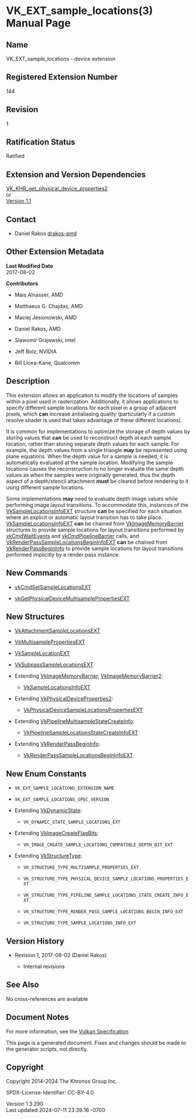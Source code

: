 # VK_EXT_sample_locations(3) Manual Page

## Name

VK_EXT_sample_locations - device extension



## <a href="#_registered_extension_number" class="anchor"></a>Registered Extension Number

144

## <a href="#_revision" class="anchor"></a>Revision

1

## <a href="#_ratification_status" class="anchor"></a>Ratification Status

Ratified

## <a href="#_extension_and_version_dependencies" class="anchor"></a>Extension and Version Dependencies

[VK_KHR_get_physical_device_properties2](https://registry.khronos.org/vulkan/specs/1.3-extensions/man/html/VK_KHR_get_physical_device_properties2.html)  
or  
[Version 1.1](#versions-1.1)  

## <a href="#_contact" class="anchor"></a>Contact

- Daniel Rakos <a
  href="https://github.com/KhronosGroup/Vulkan-Docs/issues/new?body=%5BVK_EXT_sample_locations%5D%20@drakos-amd%0A*Here%20describe%20the%20issue%20or%20question%20you%20have%20about%20the%20VK_EXT_sample_locations%20extension*"
  target="_blank" rel="nofollow noopener"><em></em>drakos-amd</a>

## <a href="#_other_extension_metadata" class="anchor"></a>Other Extension Metadata

**Last Modified Date**  
2017-08-02

**Contributors**  
- Mais Alnasser, AMD

- Matthaeus G. Chajdas, AMD

- Maciej Jesionowski, AMD

- Daniel Rakos, AMD

- Slawomir Grajewski, Intel

- Jeff Bolz, NVIDIA

- Bill Licea-Kane, Qualcomm

## <a href="#_description" class="anchor"></a>Description

This extension allows an application to modify the locations of samples
within a pixel used in rasterization. Additionally, it allows
applications to specify different sample locations for each pixel in a
group of adjacent pixels, which **can** increase antialiasing quality
(particularly if a custom resolve shader is used that takes advantage of
these different locations).

It is common for implementations to optimize the storage of depth values
by storing values that **can** be used to reconstruct depth at each
sample location, rather than storing separate depth values for each
sample. For example, the depth values from a single triangle **may** be
represented using plane equations. When the depth value for a sample is
needed, it is automatically evaluated at the sample location. Modifying
the sample locations causes the reconstruction to no longer evaluate the
same depth values as when the samples were originally generated, thus
the depth aspect of a depth/stencil attachment **must** be cleared
before rendering to it using different sample locations.

Some implementations **may** need to evaluate depth image values while
performing image layout transitions. To accommodate this, instances of
the [VkSampleLocationsInfoEXT](https://registry.khronos.org/vulkan/specs/1.3-extensions/man/html/VkSampleLocationsInfoEXT.html) structure
**can** be specified for each situation where an explicit or automatic
layout transition has to take place.
[VkSampleLocationsInfoEXT](https://registry.khronos.org/vulkan/specs/1.3-extensions/man/html/VkSampleLocationsInfoEXT.html) **can** be
chained from [VkImageMemoryBarrier](https://registry.khronos.org/vulkan/specs/1.3-extensions/man/html/VkImageMemoryBarrier.html)
structures to provide sample locations for layout transitions performed
by [vkCmdWaitEvents](https://registry.khronos.org/vulkan/specs/1.3-extensions/man/html/vkCmdWaitEvents.html) and
[vkCmdPipelineBarrier](https://registry.khronos.org/vulkan/specs/1.3-extensions/man/html/vkCmdPipelineBarrier.html) calls, and
[VkRenderPassSampleLocationsBeginInfoEXT](https://registry.khronos.org/vulkan/specs/1.3-extensions/man/html/VkRenderPassSampleLocationsBeginInfoEXT.html)
**can** be chained from
[VkRenderPassBeginInfo](https://registry.khronos.org/vulkan/specs/1.3-extensions/man/html/VkRenderPassBeginInfo.html) to provide sample
locations for layout transitions performed implicitly by a render pass
instance.

## <a href="#_new_commands" class="anchor"></a>New Commands

- [vkCmdSetSampleLocationsEXT](https://registry.khronos.org/vulkan/specs/1.3-extensions/man/html/vkCmdSetSampleLocationsEXT.html)

- [vkGetPhysicalDeviceMultisamplePropertiesEXT](https://registry.khronos.org/vulkan/specs/1.3-extensions/man/html/vkGetPhysicalDeviceMultisamplePropertiesEXT.html)

## <a href="#_new_structures" class="anchor"></a>New Structures

- [VkAttachmentSampleLocationsEXT](https://registry.khronos.org/vulkan/specs/1.3-extensions/man/html/VkAttachmentSampleLocationsEXT.html)

- [VkMultisamplePropertiesEXT](https://registry.khronos.org/vulkan/specs/1.3-extensions/man/html/VkMultisamplePropertiesEXT.html)

- [VkSampleLocationEXT](https://registry.khronos.org/vulkan/specs/1.3-extensions/man/html/VkSampleLocationEXT.html)

- [VkSubpassSampleLocationsEXT](https://registry.khronos.org/vulkan/specs/1.3-extensions/man/html/VkSubpassSampleLocationsEXT.html)

- Extending [VkImageMemoryBarrier](https://registry.khronos.org/vulkan/specs/1.3-extensions/man/html/VkImageMemoryBarrier.html),
  [VkImageMemoryBarrier2](https://registry.khronos.org/vulkan/specs/1.3-extensions/man/html/VkImageMemoryBarrier2.html):

  - [VkSampleLocationsInfoEXT](https://registry.khronos.org/vulkan/specs/1.3-extensions/man/html/VkSampleLocationsInfoEXT.html)

- Extending
  [VkPhysicalDeviceProperties2](https://registry.khronos.org/vulkan/specs/1.3-extensions/man/html/VkPhysicalDeviceProperties2.html):

  - [VkPhysicalDeviceSampleLocationsPropertiesEXT](https://registry.khronos.org/vulkan/specs/1.3-extensions/man/html/VkPhysicalDeviceSampleLocationsPropertiesEXT.html)

- Extending
  [VkPipelineMultisampleStateCreateInfo](https://registry.khronos.org/vulkan/specs/1.3-extensions/man/html/VkPipelineMultisampleStateCreateInfo.html):

  - [VkPipelineSampleLocationsStateCreateInfoEXT](https://registry.khronos.org/vulkan/specs/1.3-extensions/man/html/VkPipelineSampleLocationsStateCreateInfoEXT.html)

- Extending [VkRenderPassBeginInfo](https://registry.khronos.org/vulkan/specs/1.3-extensions/man/html/VkRenderPassBeginInfo.html):

  - [VkRenderPassSampleLocationsBeginInfoEXT](https://registry.khronos.org/vulkan/specs/1.3-extensions/man/html/VkRenderPassSampleLocationsBeginInfoEXT.html)

## <a href="#_new_enum_constants" class="anchor"></a>New Enum Constants

- `VK_EXT_SAMPLE_LOCATIONS_EXTENSION_NAME`

- `VK_EXT_SAMPLE_LOCATIONS_SPEC_VERSION`

- Extending [VkDynamicState](https://registry.khronos.org/vulkan/specs/1.3-extensions/man/html/VkDynamicState.html):

  - `VK_DYNAMIC_STATE_SAMPLE_LOCATIONS_EXT`

- Extending [VkImageCreateFlagBits](https://registry.khronos.org/vulkan/specs/1.3-extensions/man/html/VkImageCreateFlagBits.html):

  - `VK_IMAGE_CREATE_SAMPLE_LOCATIONS_COMPATIBLE_DEPTH_BIT_EXT`

- Extending [VkStructureType](https://registry.khronos.org/vulkan/specs/1.3-extensions/man/html/VkStructureType.html):

  - `VK_STRUCTURE_TYPE_MULTISAMPLE_PROPERTIES_EXT`

  - `VK_STRUCTURE_TYPE_PHYSICAL_DEVICE_SAMPLE_LOCATIONS_PROPERTIES_EXT`

  - `VK_STRUCTURE_TYPE_PIPELINE_SAMPLE_LOCATIONS_STATE_CREATE_INFO_EXT`

  - `VK_STRUCTURE_TYPE_RENDER_PASS_SAMPLE_LOCATIONS_BEGIN_INFO_EXT`

  - `VK_STRUCTURE_TYPE_SAMPLE_LOCATIONS_INFO_EXT`

## <a href="#_version_history" class="anchor"></a>Version History

- Revision 1, 2017-08-02 (Daniel Rakos)

  - Internal revisions

## <a href="#_see_also" class="anchor"></a>See Also

No cross-references are available

## <a href="#_document_notes" class="anchor"></a>Document Notes

For more information, see the <a
href="https://registry.khronos.org/vulkan/specs/1.3-extensions/html/vkspec.html#VK_EXT_sample_locations"
target="_blank" rel="noopener">Vulkan Specification</a>

This page is a generated document. Fixes and changes should be made to
the generator scripts, not directly.

## <a href="#_copyright" class="anchor"></a>Copyright

Copyright 2014-2024 The Khronos Group Inc.

SPDX-License-Identifier: CC-BY-4.0

Version 1.3.290  
Last updated 2024-07-11 23:39:16 -0700
